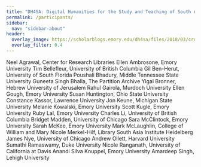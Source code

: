 ```yaml
---
title: "DH4SA: Digital Humanities for the Study and Teaching of South Asia"
permalink: /participants/
sidebar:
  nav: "sidebar-about"
header:
  overlay_image: https://scholarblogs.emory.edu/dh4sa/files/2018/03/cropped-banner_web_header.png
  overlay_filter: 0.4
---
```

Neel Agrawal, Center for Research Libraries
Ellen Ambrosone, Emory University
Tim Bellefleur, University of British Columbia
Gil Ben-Herut, University of South Florida
Poushali Bhadury, Middle Tennessee State University
Guneeta Singh Bhalla, The Partition Archive
Yigal Bronner, Hebrew University of Jerusalem
Rahul Gairola, Murdoch University
Ellen Gough, Emory University
Susan Huntington, Ohio State University
Constance Kassor, Lawrence University
Jon Keune, Michigan State University
Melanie Kowalski, Emory University
Scott Kugle, Emory University
Ruby Lal, Emory University
Charles Li, University of British Columbia
Bridget Madden, University of Chicago
Sara McClintock, Emory University
Sarah McKee, Emory University
Mark McLaughlin, College of William and Mary
Nicole Merkel-Hilf, Library South Asia Institute Heidelberg
James Nye, University of Chicago
Andrew Ollett, Harvard University
Sumathi Ramaswamy, Duke University
Nicole Ranganath, University of California at Davis
Anandi Silva Knuppel, Emory University
Amardeep Singh, Lehigh University
